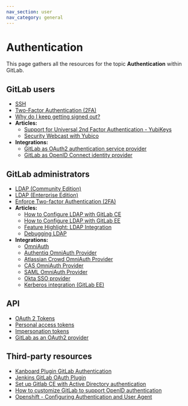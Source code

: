 ```yaml
---
nav_section: user
nav_category: general
---
```


# Authentication

This page gathers all the resources for the topic **Authentication** within GitLab.

## GitLab users

- [SSH](../../ssh/README.md)
- [Two-Factor Authentication (2FA)](../../user/profile/account/two_factor_authentication.md#two-factor-authentication)
- [Why do I keep getting signed out?](../../user/profile/index.md#why-do-i-keep-getting-signed-out)
- **Articles:**
  - [Support for Universal 2nd Factor Authentication - YubiKeys](https://about.gitlab.com/2016/06/22/gitlab-adds-support-for-u2f/)
  - [Security Webcast with Yubico](https://about.gitlab.com/2016/08/31/gitlab-and-yubico-security-webcast/)
- **Integrations:**
  - [GitLab as OAuth2 authentication service provider](../../integration/oauth_provider.md#introduction-to-oauth)
  - [GitLab as OpenID Connect identity provider](../../integration/openid_connect_provider.md)

## GitLab administrators

- [LDAP (Community Edition)](../../administration/auth/ldap.md)
- [LDAP (Enterprise Edition)](https://docs.gitlab.com/ee/administration/auth/ldap-ee.html)
- [Enforce Two-factor Authentication (2FA)](../../security/two_factor_authentication.md#enforce-two-factor-authentication-2fa)
- **Articles:**
  - [How to Configure LDAP with GitLab CE](../../administration/auth/how_to_configure_ldap_gitlab_ce/index.md)
  - [How to Configure LDAP with GitLab EE](https://docs.gitlab.com/ee/articles/how_to_configure_ldap_gitlab_ee/)
  - [Feature Highlight: LDAP Integration](https://about.gitlab.com/2014/07/10/feature-highlight-ldap-sync/)
  - [Debugging LDAP](https://about.gitlab.com/handbook/support/workflows/support-engineering/ldap/debugging_ldap.html)
- **Integrations:**
  - [OmniAuth](../../integration/omniauth.md)
  - [Authentiq OmniAuth Provider](../../administration/auth/authentiq.md#authentiq-omniauth-provider)
  - [Atlassian Crowd OmniAuth Provider](../../administration/auth/crowd.md)
  - [CAS OmniAuth Provider](../../integration/cas.md)
  - [SAML OmniAuth Provider](../../integration/saml.md)
  - [Okta SSO provider](../../administration/auth/okta.md)
  - [Kerberos integration (GitLab EE)](https://docs.gitlab.com/ee/integration/kerberos.html)

## API

- [OAuth 2 Tokens](../../api/README.md#oauth-2-tokens)
- [Personal access tokens](../../api/README.md#personal-access-tokens)
- [Impersonation tokens](../../api/README.md#impersonation-tokens)
- [GitLab as an OAuth2 provider](../../api/oauth2.md#gitlab-as-an-oauth2-provider)

## Third-party resources

- [Kanboard Plugin GitLab Authentication](https://github.com/kanboard/plugin-gitlab-auth)
- [Jenkins GitLab OAuth Plugin](https://wiki.jenkins.io/display/JENKINS/GitLab+OAuth+Plugin)
- [Set up Gitlab CE with Active Directory authentication](https://www.caseylabs.com/setup-gitlab-ce-with-active-directory-authentication/)
- [How to customize GitLab to support OpenID authentication](http://eric.van-der-vlist.com/blog/2013/11/23/how-to-customize-gitlab-to-support-openid-authentication/)
- [Openshift - Configuring Authentication and User Agent](https://docs.openshift.org/latest/install_config/configuring_authentication.html#GitLab)
